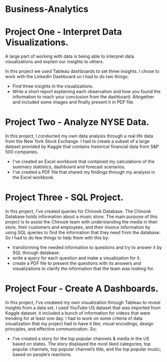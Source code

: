 # Business-Analytics

# Project One - Interpret Data Visualizations.

A large part of working with data is being able to interpret data visualizations and explain our insights to others.

In this project we used Tableau dashboards to set three insights. I chose to work with the LinkedIn Dashboard so I had to do two things:

* Find three insights in the visualizations.
* Write a short report explaining each observation and how you found the information to reach your conclusion from the dashboard. Altogether and included some images and finally present it in PDF file.

# Project Two - Analyze NYSE Data.

In this project, I conducted my own data analysis through a real life data from the New York Stock Exchange. I had to create a subset of a large dataset provided by Kaggle that contains historical financial data from S&P 500 companies. 

*  I've created an Excel workbook that contained my calculations of the summary statistics, dashboard and forecast scenarios.
*  I've created a PDF file that shared my findings through my analysis in the Excel workbook.

# Project Three - SQL Project.

In this project, I've created queries for Chinook Database. The Chinook Database holds information about a music store. The main purpose of this project is to assist the Chinook team with understanding the media in their store, their customers and employees, and their invoice information by using SQL queries to find the information that they need from the database. So I had to do few things to help them with this by:
* transforming the needed information to questions and try to answer it by SQL through database.
* write a query for each question and make a visualization for it.
* create a PDF file to present the questions with its answers and visualizations to clarify the information that the team was looking for.

# Project Four - Create A Dashboards.

In this project, I've createed my own visualization through Tableau to reveal insights from a data set. I used YouTube US dataset that was imported from Kaggle dataset. it included a bunch of information for videos that were trending for at least one day. I had to work on some criteria of data visualization that my project had to have it like; visual encodings, design principles, and effective communication. So;

* I’ve created a story for the top popular channels & media in the US based on states.
The story displayed the most liked categories, top popular channels, top popular channel’s title, and the top popular music; based on people’s reactions.
